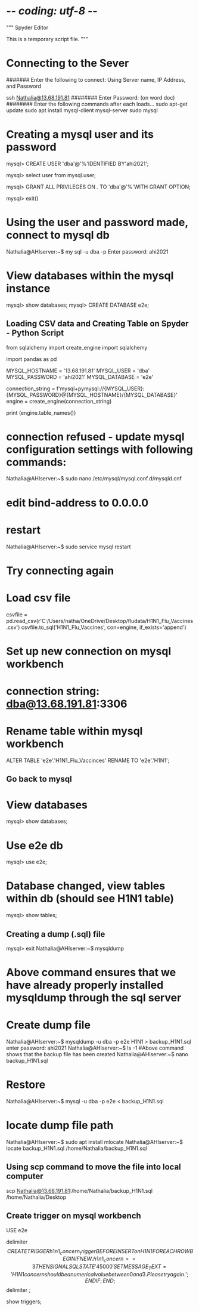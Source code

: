 # -*- coding: utf-8 -*-
"""
Spyder Editor

This is a temporary script file.
"""


#  Connecting to the Sever 
####### Enter the following to connect: Using Server name, IP Address, and Password

 ssh Nathalia@13.68.191.81
######## Enter Password: (on word doc)
######## Enter the following commands after each loads...
  sudo apt-get update
  sudo apt install mysql-client mysql-server
  sudo mysql
  
# Creating a mysql user and its password

mysql> CREATE USER 'dba'@'%'IDENTIFIED BY'ahi2021';

mysql> select user from mysql.user;

mysql> GRANT ALL PRIVILEGES ON *.* TO 'dba'@'%'WITH GRANT OPTION;

mysql> exit()

# Using the user and password made, connect to mysql db

Nathalia@AHIserver:~$ my sql -u dba -p
Enter password: ahi2021

# View databases within the mysql instance

mysql> show databases;
mysql> CREATE DATABASE e2e;

## Loading CSV data and Creating Table on Spyder - Python Script

from sqlalchemy import create_engine
import sqlalchemy

import pandas as pd

MYSQL_HOSTNAME = '13.68.191.81'
MYSQL_USER = 'dba'
MYSQL_PASSWORD = 'ahi2021'
MYSQL_DATABASE = 'e2e'

connection_string = f'mysql+pymysql://{MYSQL_USER}:{MYSQL_PASSWORD}@{MYSQL_HOSTNAME}/{MYSQL_DATABASE}'
engine = create_engine(connection_string)

print (engine.table_names())


# connection refused - update mysql configuration settings with following commands:
Nathalia@AHIserver:~$ sudo nano /etc/mysql/mysql.conf.d/mysqld.cnf
# edit bind-address to 0.0.0.0
# restart
Nathalia@AHIserver:~$ sudo service mysql restart 

# Try connecting again
# Load csv file

csvfile = pd.read_csv(r'C:/Users/natha/OneDrive/Desktop/fludata/H1N1_Flu_Vaccines.csv')
csvfile.to_sql('H1N1_Flu_Vaccines', con=engine, if_exists='append')


# Set up new connection on mysql workbench 
# connection string: dba@13.68.191.81:3306

# Rename table within mysql workbench
ALTER TABLE 'e2e'.'H1N1_Flu_Vaccinces'
RENAME TO 'e2e'.'H1N1';

## Go back to mysql
# View databases
mysql> show databases;
# Use e2e db
mysql> use e2e;
# Database changed, view tables within db (should see H1N1 table)
mysql> show tables;

## Creating a dump (.sql) file
mysql> exit
Nathalia@AHIserver:~$ mysqldump
# Above command ensures that we have already properly installed mysqldump through the sql server

# Create dump file
Nathalia@AHIserver:~$ mysqldump -u dba -p e2e H1N1 > backup_H1N1.sql
enter password: ahi2021
Nathalia@AHIserver:~$ ls -1
#Above command shows that the backup file has been created
Nathalia@AHIserver:~$ nano backup_H1N1.sql

# Restore
Nathalia@AHIserver:~$ mysql -u dba -p e2e < backup_H1N1.sql

# locate dump file path

Nathalia@AHIserver:~$ sudo apt install mlocate
Nathalia@AHIserver:~$ locate backup_H1N1.sql
/home/Nathalia/backup_H1N1.sql

## Using scp command to move the file into local computer

scp Nathalia@13.68.191.81:/home/Nathalia/backup_H1N1.sql /home/Nathalia/Desktop


## Create trigger on mysql workbench

USE e2e

delimiter $$
CREATE TRIGGER h1n1_concern_trigger BEFORE INSERT on H1N1 
FOR EACH ROW
BEGIN
	IF NEW.h1n1_concern >= 3 THEN
		SIGNAL SQLSTATE '45000'
		SET MESSAGE_TEXT = 'H1N1 concern should be a numerical value between 0 and 3. Please try again.';
    END IF;
END; $$
delimiter ;

show triggers;












